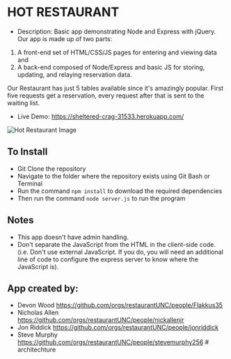 # HOT RESTAURANT

* Description: Basic app demonstrating Node and Express with jQuery.
Our app is made up of two parts: 
1) A front-end set of HTML/CSS/JS pages for entering and viewing data and 
2) A back-end composed of Node/Express and basic JS for storing, updating, and relaying reservation data.


Our Restaurant has just 5 tables available since it's amazingly popular. First five requests get a reservation, every request after that is sent to the waiting list.
* Live Demo: <https://sheltered-crag-31533.herokuapp.com/>

![Hot Restaurant Image](Images/HotRestaurant.png)

## To Install

* Git Clone the repository
* Navigate to the folder where the repository exists using Git Bash or Terminal
* Run the command `npm install` to download the required dependencies
* Then run the command `node server.js` to run the program

## Notes

* This app doesn't have admin handling.
* Don't separate the JavaScript from the HTML in the client-side code. (i.e. Don't use external JavaScript. If you do, you will need an additional line of code to configure the express server to know where the JavaScript is).



## App created by: 

* Devon Wood https://github.com/orgs/restaurantUNC/people/Flakkus35
* Nicholas Allen https://github.com/orgs/restaurantUNC/people/nickallenjr
* Jon Riddick https://github.com/orgs/restaurantUNC/people/jonriddick
* Steve Murphy https://github.com/orgs/restaurantUNC/people/stevemurphy256
#   a r c h i t e c h t u r e  
 